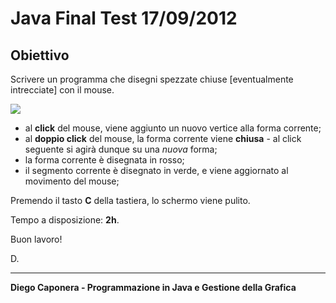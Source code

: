 # Java Final Test 17/09/2012

## Obiettivo

Scrivere un programma che disegni spezzate chiuse [eventualmente intrecciate] con il mouse.

![](http://moonwave99.webfactional.com/shapes.png)

* al **click** del mouse, viene aggiunto un nuovo vertice alla forma corrente;
* al **doppio click** del mouse, la forma corrente viene **chiusa** - al click seguente si agirà dunque su una _nuova_ forma;
* la forma corrente è disegnata in rosso;
* il segmento corrente è disegnato in verde, e viene aggiornato al movimento del mouse;

Premendo il tasto **C** della tastiera, lo schermo viene pulito.

Tempo a disposizione: **2h**.

Buon lavoro!

D.

---

**Diego Caponera - Programmazione in Java e Gestione della Grafica**